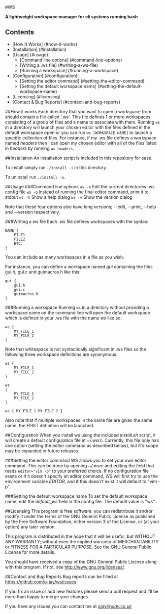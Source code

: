 #WS

**A lightweight workspace manager for cli systems running bash**

## Contents
 - [How It Works] (#how-it-works)
 - [Installation] (#installation)
 - [Usage] (#usage)
   - [Command line options] (#command-line-options)
   - [Writing a .ws file] (#writing-a-ws-file)
   - [Running a workspace] (#running-a-workspace)
 - [Configuration] (#configuration)
   - [Setting the editor command] (#setting-the-editor-command)
   - [Setting the default workspace name] (#setting-the-default-workspace-name)
 - [Licensing] (#licensing)
 - [Contact & Bug Reports] (#contact-and-bug-reports)

##How it works
Each directory that you want to open a workspace from should contain a file
called '.ws'. This file defines 1 or more workspaces consisting of a group of
files and a name to associate with them. Running `ws` in a directory will
launch your chosen editor with the files defined in the default workspace open
or you can run `ws [WORKSPACE NAME]` to launch a specific collection of files.
For instance, if my .ws file defines a workspace named *headers* then I can
open my chosen editor with all of the files listed in *headers* by running
`ws headers`.

##Installation
An installation script is included in this repository for ease.

To install simply run `./install -i` in this directory.

To uninstall run `./install -u`.

##Usage
###Command line options
`ws -e` Edit the current directories .ws config file
`ws -p` Instead of running the final editor command, print it to stdout
`ws -h` Show a help dialog
`ws -v` Show the version dialog

Note that these four options also have long versions; --edit, --print, --help
and --version respectively.

###Writing a ws file
Each .ws file defines workspaces with the syntax:
```
NAME {
	FILE1
	FILE2
	ETC.
}
```

You can include as many workspaces in a file as you wish.

For instance, you can define a workspace named *gui* containing the files
gui.h, gui.c and guimacros.h like this:
```
gui {
	gui.h
	gui.c
	guimacros.h
}
```

###Running a workspace
Running `ws` in a directory without providing a workspace name on the command
line will open the default workspace which is defined in your .ws file with the
name *ws* like so:
```
ws {
	MY_FILE_1
	MY_FILE_2
}
```

Note that whitespace is not syntactically significant in .ws files so the
following three workspace definitions are synonymous:
```
ws {
	MY_FILE_1
	MY_FILE_2
}

ws
{
	MY_FILE_1
	MY_FILE_2
}

ws { MY_FILE_1 MY_FILE_2 }
```

Also note that if multiple workspaces in the same file are given the same name,
the FIRST definition will be launched.

##Configuration
When you install ws using the included *install.sh* script, it will create a
default configuration file at *~/.wsrc*. Currently, this file only has one
option (setting the editor command as described below), but it's scope may be
expanded in future releases.

###Setting the editor command
WS allows you to set your own editor command. This can be done by opening
*~/.wsrc* and editing the field that reads `editor="vim -p"` to your preferred
choice. If no configuration file exists or if it doesn't specify an editor
command, WS will first try to use the environment variable *EDITOR*, and if
this doesn't exist it will default to "vim -p".

###Setting the default workspace name
To set the default workspace name, edit the *default_ws* field in the config
file. The default value is "ws".

##Licensing
This program is free software: you can redistribute it and/or modify it under
the terms of the GNU General Public License as published by the Free Software
Foundation, either version 3 of the License, or (at your option) any later
version.

This program is distributed in the hope that it will be useful, but WITHOUT ANY
WARRANTY; without even the implied warranty of MERCHANTABILITY or FITNESS FOR A
PARTICULAR PURPOSE. See the GNU General Public License for more details.

You should have received a copy of the GNU General Public License along with
this program.  If not, see http://www.gnu.org/licenses/.

##Contact and Bug Reports
Bug reports can be filled at https://github.com/o-jay/ws/issues

If you fix an issue or add new features please send a pull request and I'll be
more than happy to merge your changes.

If you have any issues you can contact me at *ojay@ojay.co.uk*
